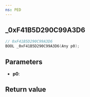 ```yaml
---
ns: PED
---
```

## _0xF41B5D290C99A3D6

```c
// 0xF41B5D290C99A3D6
BOOL _0xF41B5D290C99A3D6(Any p0);
```


## Parameters
* **p0**: 

## Return value
